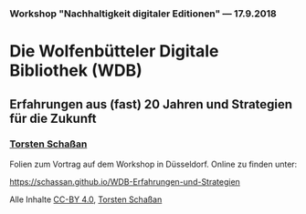 ### Workshop "Nachhaltigkeit digitaler Editionen" &#x2014; 17.9.2018

# Die Wolfenbütteler Digitale Bibliothek (WDB)

## Erfahrungen aus (fast) 20 Jahren und Strategien für die Zukunft

### [Torsten Schaßan](https://orcid.org/0000-0002-8902-4775)

Folien zum Vortrag auf dem Workshop in Düsseldorf. Online zu finden unter:

https://schassan.github.io/WDB-Erfahrungen-und-Strategien

Alle Inhalte [CC-BY 4.0](https://creativecommons.org/licenses/by/4.0/), [Torsten Schaßan](https://orcid.org/0000-0002-8902-4775)

